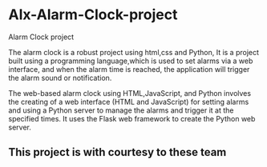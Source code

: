 # Alx-Alarm-Clock-project
Alarm Clock project

The alarm clock is a robust project using html,css and Python, It is a project built using a programming language,which is used to set alarms via a web interface, and when the alarm time is reached, the application will trigger the alarm sound or notification.

The web-based alarm clock using HTML,JavaScript, and Python involves the creating of a web interface (HTML and JavaScript) for setting alarms and using a Python server to manage the alarms and trigger it at the specified times. It uses the Flask web framework to create the Python web server.
 ## This project is with courtesy to these team

 
